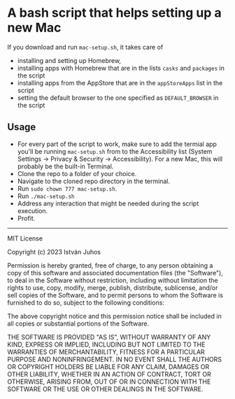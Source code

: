 # A bash script that helps setting up a new Mac

If you download and run `mac-setup.sh`, it takes care of 
- installing and setting up Homebrew,
- installing apps with Homebrew that are in the lists `casks` and `packages` in the script
- installing apps from the AppStore that are in the `appStoreApps` list in the script
- setting the default browser to the one specified as `DEFAULT_BROWSER` in the script

## Usage

- For every part of the script to work, make sure to add the termial app you'll be running `mac-setup.sh` from to the Accessibility list (System Settings -> Privacy & Security -> Accessibility). For a new Mac, this will probably be the built-in Terminal.
- Clone the repo to a folder of your choice.
- Navigate to the cloned repo directory in the terminal.
- Run `sudo chown 777 mac-setup.sh`.
- Run `./mac-setup.sh`
- Address any interaction that might be needed during the script execution.
- Profit.

---

MIT License

Copyright (c) 2023 István Juhos

Permission is hereby granted, free of charge, to any person obtaining a copy
of this software and associated documentation files (the "Software"), to deal
in the Software without restriction, including without limitation the rights
to use, copy, modify, merge, publish, distribute, sublicense, and/or sell
copies of the Software, and to permit persons to whom the Software is
furnished to do so, subject to the following conditions:

The above copyright notice and this permission notice shall be included in all
copies or substantial portions of the Software.

THE SOFTWARE IS PROVIDED "AS IS", WITHOUT WARRANTY OF ANY KIND, EXPRESS OR
IMPLIED, INCLUDING BUT NOT LIMITED TO THE WARRANTIES OF MERCHANTABILITY,
FITNESS FOR A PARTICULAR PURPOSE AND NONINFRINGEMENT. IN NO EVENT SHALL THE
AUTHORS OR COPYRIGHT HOLDERS BE LIABLE FOR ANY CLAIM, DAMAGES OR OTHER
LIABILITY, WHETHER IN AN ACTION OF CONTRACT, TORT OR OTHERWISE, ARISING FROM,
OUT OF OR IN CONNECTION WITH THE SOFTWARE OR THE USE OR OTHER DEALINGS IN THE
SOFTWARE.
